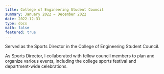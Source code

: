 ```yaml
---
title: College of Engineering Student Council
summary: January 2022 ~ December 2022
date: 2022-12-31
type: docs
math: false
featured: true
---
```


Served as the Sports Director in the College of Engineering Student Council.

As Sports Director, I collaborated with fellow council members to plan and organize various events, including the college sports festival and department-wide celebrations.